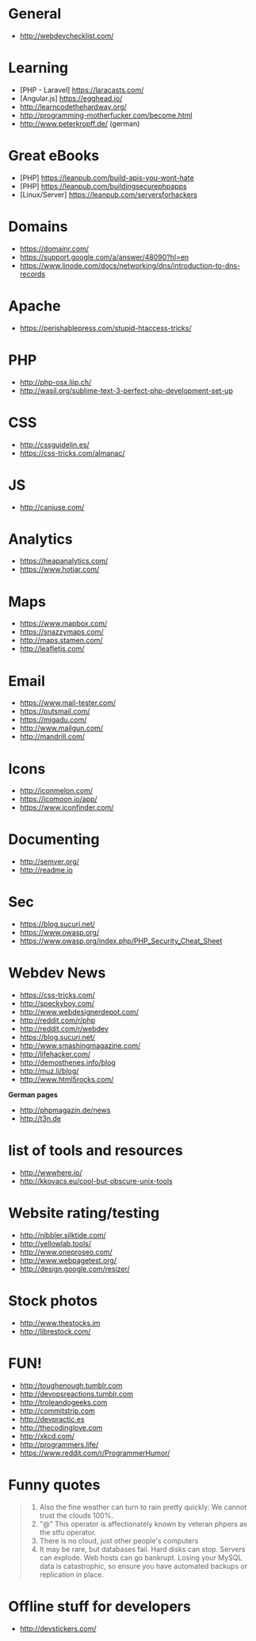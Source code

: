 # General

- http://webdevchecklist.com/

# Learning

- [PHP - Laravel] https://laracasts.com/
- [Angular.js] https://egghead.io/
- http://learncodethehardway.org/
- http://programming-motherfucker.com/become.html
- http://www.peterkropff.de/ (german)

# Great eBooks

- [PHP] https://leanpub.com/build-apis-you-wont-hate
- [PHP] https://leanpub.com/buildingsecurephpapps
- [Linux/Server] https://leanpub.com/serversforhackers

# Domains
- https://domainr.com/
- https://support.google.com/a/answer/48090?hl=en
- https://www.linode.com/docs/networking/dns/introduction-to-dns-records

# Apache
- https://perishablepress.com/stupid-htaccess-tricks/

# PHP

- http://php-osx.liip.ch/
- http://wasil.org/sublime-text-3-perfect-php-development-set-up

# CSS

- http://cssguidelin.es/
- https://css-tricks.com/almanac/

# JS

- http://caniuse.com/

# Analytics
- https://heapanalytics.com/
- https://www.hotjar.com/

# Maps

- https://www.mapbox.com/
- https://snazzymaps.com/
- http://maps.stamen.com/
- http://leafletjs.com/

# Email

- https://www.mail-tester.com/
- https://putsmail.com/
- https://migadu.com/
- http://www.mailgun.com/
- http://mandrill.com/

# Icons
- http://iconmelon.com/
- https://icomoon.io/app/
- https://www.iconfinder.com/

# Documenting

- http://semver.org/
- http://readme.io

# Sec
- https://blog.sucuri.net/
- https://www.owasp.org/
- https://www.owasp.org/index.php/PHP_Security_Cheat_Sheet

# Webdev News

- https://css-tricks.com/
- http://speckyboy.com/
- http://www.webdesignerdepot.com/
- http://reddit.com/r/php
- http://reddit.com/r/webdev
- https://blog.sucuri.net/
- http://www.smashingmagazine.com/
- http://lifehacker.com/
- http://demosthenes.info/blog
- http://muz.li/blog/
- http://www.html5rocks.com/

**German pages**

- http://phpmagazin.de/news
- http://t3n.de

# list of tools and resources
- http://wwwhere.io/
- http://kkovacs.eu/cool-but-obscure-unix-tools

# Website rating/testing

- http://nibbler.silktide.com/
- http://yellowlab.tools/
- http://www.oneproseo.com/
- http://www.webpagetest.org/
- http://design.google.com/resizer/

# Stock photos

- http://www.thestocks.im
- http://librestock.com/

# FUN!

- http://toughenough.tumblr.com
- http://devopsreactions.tumblr.com
- http://troleandogeeks.com
- http://commitstrip.com
- http://devpractic.es
- http://thecodinglove.com
- http://xkcd.com/
- http://programmers.life/
- https://www.reddit.com/r/ProgrammerHumor/

# Funny quotes

> 1. Also the fine weather can turn to rain pretty quickly: We cannot trust the clouds 100%.
> 2. "@" This operator is affectionately known by veteran phpers as the stfu operator.
> 3. There is no cloud, just other people's computers
> 4. It may be rare, but databases fail. Hard disks can stop. Servers can explode. Web hosts can go bankrupt. Losing your MySQL data is catastrophic, so ensure you have automated backups or replication in place.

# Offline stuff for developers

- http://devstickers.com/
